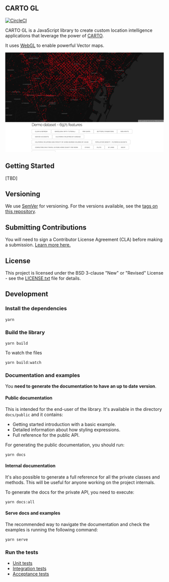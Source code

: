 ## CARTO GL

[![CircleCI](https://circleci.com/gh/CartoDB/renderer-prototype.svg?style=svg)](https://circleci.com/gh/CartoDB/renderer-prototype)

CARTO GL is a JavaScript library to create custom location intelligence applications that leverage the power of [CARTO](https://carto.com/).

It uses [WebGL](https://www.khronos.org/webgl/) to enable powerful Vector maps.

![](./docs/images/carto-gl-capture.png)

## Getting Started

[TBD]

## Versioning

We use [SemVer](http://semver.org/) for versioning. For the versions available, see the [tags on this repository](https://github.com/CartoDB/renderer-prototype/tags).

## Submitting Contributions

You will need to sign a Contributor License Agreement (CLA) before making a submission. [Learn more here.](https://carto.com/contributions/)

## License

This project is licensed under the BSD 3-clause "New" or "Revised" License - see the [LICENSE.txt](LICENSE.txt) file for details.

## Development

### Install the dependencies

```
yarn
```

### Build the library

```
yarn build
```

To watch the files

```
yarn build:watch
```

### Documentation and examples

You **need to generate the documentation to have an up to date version**.


#### Public documentation

This is intended for the end-user of the library. It's available in the directory `docs/public` and it contains:
 - Getting started introduction with a basic example.
 - Detailed information about how styling expressions.
 - Full reference for the public API.

For generating the public documentation, you should run:

```
yarn docs
```

#### Internal documentation

It's also possible to generate a full reference for all the private classes and methods. This will be useful for anyone working on the project internals.

To generate the docs for the private API, you need to execute:

```
yarn docs:all
```

#### Serve docs and examples

The recommended way to navigate the documentation and check the examples is running the following command:

```
yarn serve
```

### Run the tests

- [Unit tests](./test/unit/README.md)
- [Integration tests](./test/integration/README.md)
- [Acceptance tests](./test/acceptance/README.md)
